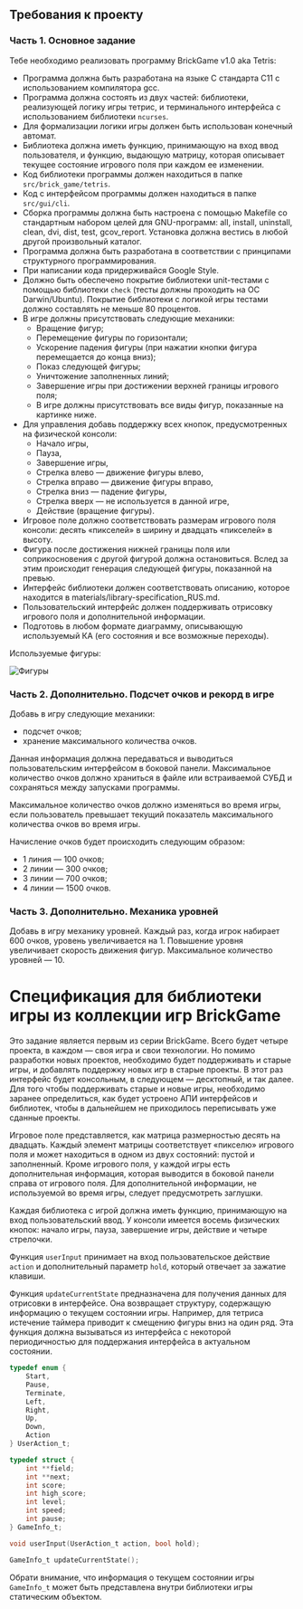 ## Требования к проекту

### Часть 1. Основное задание

Тебе необходимо реализовать программу BrickGame v1.0 aka Tetris:

- Программа должна быть разработана на языке С стандарта C11 с использованием компилятора gcc.
- Программа должна состоять из двух частей: библиотеки, реализующей логику игры тетрис, и терминального интерфейса с использованием библиотеки `ncurses`.
- Для формализации логики игры должен быть использован конечный автомат.
- Библиотека должна иметь функцию, принимающую на вход ввод пользователя, и функцию, выдающую матрицу, которая описывает текущее состояние игрового поля при каждом ее изменении.
- Код библиотеки программы должен находиться в папке `src/brick_game/tetris`.
- Код с интерфейсом программы должен находиться в папке `src/gui/cli`.
- Сборка программы должна быть настроена с помощью Makefile со стандартным набором целей для GNU-программ: all, install, uninstall, clean, dvi, dist, test, gcov_report. Установка должна вестись в любой другой произвольный каталог.
- Программа должна быть разработана в соответствии с принципами структурного программирования.
- При написании кода придерживайся Google Style.
- Должно быть обеспечено покрытие библиотеки unit-тестами с помощью библиотеки `check` (тесты должны проходить на ОС Darwin/Ubuntu). Покрытие библиотеки с логикой игры тестами должно составлять не меньше 80 процентов.
- В игре должны присутствовать следующие механики:
    - Вращение фигур;
    - Перемещение фигуры по горизонтали;
    - Ускорение падения фигуры (при нажатии кнопки фигура перемещается до конца вниз);
    - Показ следующей фигуры;
    - Уничтожение заполненных линий;
    - Завершение игры при достижении верхней границы игрового поля;
    - В игре должны присутствовать все виды фигур, показанные на картинке ниже.
- Для управления добавь поддержку всех кнопок, предусмотренных на физической консоли:
    - Начало игры,
    - Пауза,
    - Завершение игры,
    - Стрелка влево — движение фигуры влево,
    - Стрелка вправо — движение фигуры вправо,
    - Стрелка вниз — падение фигуры,
    - Стрелка вверх — не используется в данной игре,
    - Действие (вращение фигуры).
- Игровое поле должно соответствовать размерам игрового поля консоли: десять «пикселей» в ширину и двадцать «пикселей» в высоту.
- Фигура после достижения нижней границы поля или соприкосновения с другой фигурой должна остановиться. Вслед за этим происходит генерация следующей фигуры, показанной на превью.
- Интерфейс библиотеки должен соответствовать описанию, которое находится в materials/library-specification_RUS.md.
- Пользовательский интерфейс должен поддерживать отрисовку игрового поля и дополнительной информации.
- Подготовь в любом формате диаграмму, описывающую используемый КА (его состояния и все возможные переходы).

Используемые фигуры:

![Фигуры](misc/images/tetris-pieces.png)

### Часть 2. Дополнительно. Подсчет очков и рекорд в игре

Добавь в игру следующие механики:

- подсчет очков;
- хранение максимального количества очков.

Данная информация должна передаваться и выводиться пользовательским интерфейсом в боковой панели. Максимальное количество очков должно храниться в файле или встраиваемой СУБД и сохраняться между запусками программы.

Максимальное количество очков должно изменяться во время игры, если пользователь превышает текущий показатель максимального количества очков во время игры.

Начисление очков будет происходить следующим образом:

- 1 линия — 100 очков;
- 2 линии — 300 очков;
- 3 линии — 700 очков;
- 4 линии — 1500 очков.

### Часть 3. Дополнительно. Механика уровней

Добавь в игру механику уровней. Каждый раз, когда игрок набирает 600 очков, уровень увеличивается на 1. Повышение уровня увеличивает скорость движения фигур. Максимальное количество уровней — 10.

# Спецификация для библиотеки игры из коллекции игр BrickGame

Это задание является первым из серии BrickGame. Всего будет четыре проекта, в каждом — своя игра и свои технологии. Но помимо разработки новых проектов, необходимо будет поддерживать и старые игры, и добавлять поддержку новых игр в старые проекты. В этот раз интерфейс будет консольным, в следующем — десктопный, и так далее. Для того чтобы поддерживать старые и новые игры, необходимо заранее определиться, как будет устроено АПИ интерфейсов и библиотек, чтобы в дальнейшем не приходилось переписывать уже сданные проекты.

Игровое поле представляется, как матрица размерностью десять на двадцать. Каждый элемент матрицы соответствует «пикселю» игрового поля и может находиться в одном из двух состояний: пустой и заполненный. Кроме игрового поля, у каждой игры есть дополнительная информация, которая выводится в боковой панели справа от игрового поля. Для дополнительной информации, не используемой во время игры, следует предусмотреть заглушки.

Каждая библиотека с игрой должна иметь функцию, принимающую на вход пользовательский ввод. У консоли имеется восемь физических кнопок: начало игры, пауза, завершение игры, действие и четыре стрелочки.

Функция `userInput` принимает на вход пользовательское действие `action` и дополнительный параметр `hold`, который отвечает за зажатие клавиши.

Функция `updateCurrentState` предназначена для получения данных для отрисовки в интерфейсе. Она возвращает структуру, содержащую информацию о текущем состоянии игры. Например, для тетриса истечение таймера приводит к смещению фигуры вниз на один ряд. Эта функция должна вызываться из интерфейса с некоторой периодичностью для поддержания интерфейса в актуальном состоянии.

```c
typedef enum {
    Start,
    Pause,
    Terminate,
    Left,
    Right,
    Up,
    Down,
    Action
} UserAction_t;

typedef struct {
    int **field;
    int **next;
    int score;
    int high_score;
    int level;
    int speed;
    int pause;
} GameInfo_t;

void userInput(UserAction_t action, bool hold);

GameInfo_t updateCurrentState();
```

Обрати внимание, что информация о текущем состоянии игры `GameInfo_t` может быть представлена внутри библиотеки игры статическим объектом.
